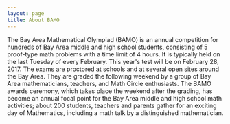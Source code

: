 ```yaml
---
layout: page
title: About BAMO
---
```


 



The Bay Area Mathematical Olympiad (BAMO) is an annual competition for hundreds of Bay Area middle and high school students, consisting of 5 proof-type math problems with a time limit of 4 hours. It is typically held on the last Tuesday of every February. This year's test will be on February 28, 2017. The exams are proctored at schools and at several open sites around the Bay Area. They are graded the following weekend by a group of Bay Area mathematicians, teachers, and Math Circle enthusiasts.
The BAMO awards ceremony, which takes place the weekend after the grading, has become an annual focal point for the Bay Area middle and high school math activities; about 200 students, teachers and parents gather for an exciting day of Mathematics, including a math talk by a distinguished mathematician.

